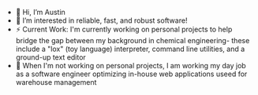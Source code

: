 - 👋 Hi, I’m Austin
- 👀 I’m interested in reliable, fast, and robust software!
- ⚡ Current Work: I'm currently working on personal projects to help bridge the gap between my background in chemical engineering- these include a "lox" (toy language) interpreter, command line utilities, and a ground-up text editor
- 🌱 When I'm not working on personal projects, I am working my day job as a software engineer optimizing in-house web applications useed for warehouse management

<!---
ostin-r/ostin-r is a ✨ special ✨ repository because its `README.md` (this file) appears on your GitHub profile.
You can click the Preview link to take a look at your changes.
--->
